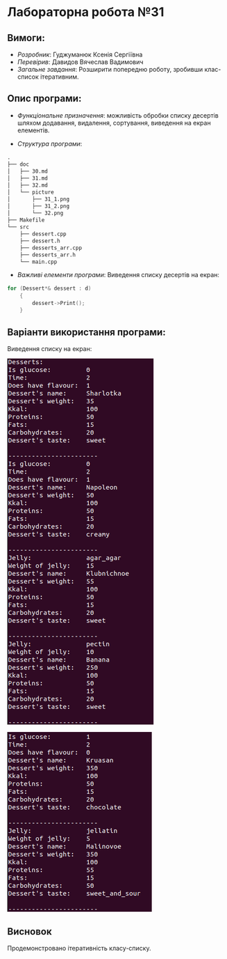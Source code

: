 # Лабораторна робота №31
## Вимоги:
* *Розробник*: Гуджуманюк Ксенія Сергіївна
* *Перевірив*: Давидов Вячеслав Вадимович
* *Загальне завдання*: Розширити попередню роботу, зробивши клас-список ітеративним.
## Опис програми:
* *Функціональне призначення*: можливість обробки списку десертів шляхом додавання, видалення, сортування, виведення на екран елементів.
  
* *Структура програми*:

```
.
├── doc
│   ├── 30.md
│   ├── 31.md
│   ├── 32.md
│   └── picture
│       ├── 31_1.png
│       ├── 31_2.png
│       └── 32.png
├── Makefile
└── src
    ├── dessert.cpp
    ├── dessert.h
    ├── desserts_arr.cpp
    ├── desserts_arr.h
    └── main.cpp

```

* *Важливі елементи програми*:
Виведення списку десертів на екран:
```c++
for (Dessert*& dessert : d) 
	{
		dessert->Print();
	}
```
   
## Варіанти використання програми:

Виведення списку на екран:

![](picture/31_1.png)

![](picture/31_2.png)

## Висновок
Продемонстровано ітеративність класу-списку.
